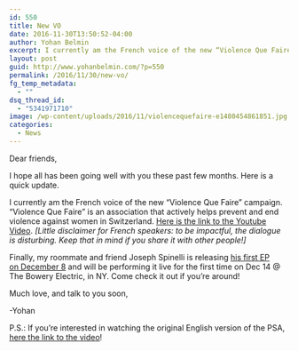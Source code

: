 ```yaml
---
id: 550
title: New VO
date: 2016-11-30T13:50:52-04:00
author: Yohan Belmin
excerpt: I currently am the French voice of the new “Violence Que Faire” campaign. “Violence Que Faire” is an association that actively helps prevent and end violence against women in Switzerland. Here is the link to the Youtube Video.
layout: post
guid: http://www.yohanbelmin.com/?p=550
permalink: /2016/11/30/new-vo/
fg_temp_metadata:
  - ""
dsq_thread_id:
  - "5341971710"
image: /wp-content/uploads/2016/11/violencequefaire-e1480454861851.jpg
categories:
  - News
---
```

Dear friends,

I hope all has been going well with you these past few months. Here is a quick update.

I currently am the French voice of the new “Violence Que Faire” campaign. “Violence Que Faire” is an association that actively helps prevent and end violence against women in Switzerland. <a href="https://www.youtube.com/watch?v=Q_uWTcnD2dw" target="_blank">Here is the link to the Youtube Video</a>. _[Little disclaimer for French speakers: to be impactful, the dialogue is disturbing. Keep that in mind if you share it with other people!]_

Finally, my roommate and friend Joseph Spinelli is releasing <a href="https://www.amazon.com/gp/product/B01N8W68MR" target="_blank">his first EP on December 8</a> and will be performing it live for the first time on Dec 14 @ The Bowery Electric, in NY. Come check it out if you&#8217;re around!

Much love, and talk to you soon,

-Yohan

P.S.: If you&#8217;re interested in watching the original English version of the PSA, <a href="https://www.youtube.com/watch?v=oV_j_PM1bq4" target="_blank">here the link to the video</a>!